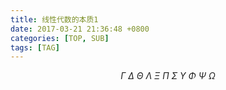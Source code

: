 ```yaml
---
title: 线性代数的本质1
date: 2017-03-21 21:36:48 +0800
categories: [TOP, SUB]
tags: [TAG]
---
```


$$
\Gamma\ \Delta\ \Theta\ \Lambda\ \Xi\ \Pi\ \Sigma\ \Upsilon\ \Phi\ \Psi\ \Omega
$$
